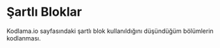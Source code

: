 # Şartlı Bloklar

Kodlama.io sayfasındaki şartlı blok kullanıldığını düşündüğüm bölümlerin kodlanması.

